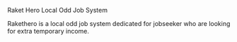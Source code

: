 Raket Hero Local Odd Job System 


Rakethero is a local odd job system dedicated for jobseeker who are looking for extra temporary income.
